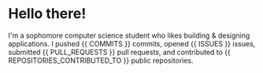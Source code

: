 # Hello there!
I'm a sophomore computer science student who likes building & designing applications. I pushed {{ COMMITS }} commits, opened {{ ISSUES }} issues, submitted {{ PULL_REQUESTS }} pull requests, and contributed to {{ REPOSITORIES_CONTRIBUTED_TO }} public repositories.
